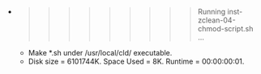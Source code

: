 * >>>>>>>>> Running inst-zclean-04-chmod-script.sh ...
  * Make *.sh under /usr/local/cld/ executable.
  * Disk size = 6101744K. Space Used = 8K. Runtime = 00:00:00:01.

